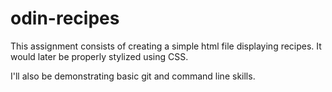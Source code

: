 # odin-recipes

This assignment consists of creating a simple html file displaying recipes. It would later be properly stylized using CSS. 

I'll also be demonstrating basic git and command line skills. 